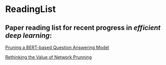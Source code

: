# ReadingList

## Paper reading list for recent progress in *efficient deep learning*:

[Pruning a BERT-based Question Answering Model](https://github.com/yaohuicai/ReadingList/raw/master/papers/1910.06360.pdf)

[Rethinking the Value of Network Prunning](https://github.com/yaohuicai/ReadingList/raw/master/papers/rethink_prunning.pdf)


